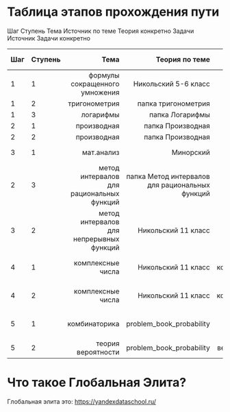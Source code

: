 # Таблица этапов прохождения пути

Шаг	Ступень	Тема	Источник по теме	Теория конкретно	Задачи Источник	Задачи конкретно

| Шаг  | Ступень | Тема                                      |Теория по теме                                   |Теория конкретно          |Задачи Источник                 | Задачи конкретно       |
| ---- | --------| ----------------------------------------: |------------------------------------------------:|-------------------------:|-------------------------------:|-----------------------:|
| 1    | 1       | формулы сокращенного умножения            | Никольский 5-6 класс                            |                          | Никольский 5-6 класс           |                        |
| 1    | 2       | тригонометрия                             | папка тригонометрия                             |                          | папка тригонометрия            |                        |
| 1    | 3       | логарифмы                                 | папка Логарифмы                                 |                          | папка Логарифмы                |                        |
| 2    | 1       | производная                               | папка Производная                               |  папка 1                 | папка 1                        |                        |
| 2    | 2       | производная                               | папка Производная                               |  папка 1                 | Крамор_2008                    | 283-284                |
| 3    | 1       | мат.анализ                                | Минорский                                       |  глава мат.анализ        | Минорский                      | только глава мат.анализ|
| 2    | 3       | метод интервалов для рациональных функций | папка Метод интервалов для рациональных функций |                          | папка для рациональных функций |                        |
| 3    | 2       | метод интервалов для непрерывных функций  | Никольский 11 класс                             |                          | Никольский 11 класс            |                        |
| 4    | 1       | комплексные числа                         | Никольский 11 класс                             |  глава комплексные числа | Никольский 11 класс            | глава комплексные числа|
| 4    | 2       | комплексные числа                         | Никольский 11 класс                             |  глава комплексные числа | Кострикин задачи часть 1       | глава комплексные числа|
| 5    | 1       | комбинаторика                             | problem_book_probability                        |  вначале учебника основы | problem_book_probability       | вначале учебника основы|
| 5    | 2       | теория вероятности                        | problem_book_probability                        |  весь учебник            | problem_book_probability       | весь учебник           |

# Что такое Глобальная Элита?

Глобальная элита это: https://yandexdataschool.ru/
